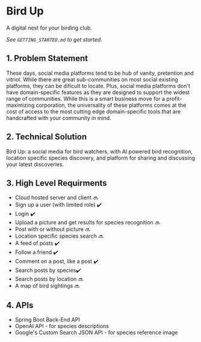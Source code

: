 # Bird Up
A digital nest for your birding club.

_See `GETTING_STARTED.md` to get started._

## 1. Problem Statement
These days, social media platforms tend to be hub of vanity, pretention and vitriol. While there are great sub-communities on most social existing platforms, they can be dificult to locate. Plus, social media platforms don't have domain-specific features as they are designed to support the widest range of communities. While this is a smart business move for a profit-maximizing corporation, the universality of these platforms comes at the cost of access to the most cutting edge domain-specific tools that are handcrafted with your community in mind.

## 2. Technical Solution
Bird Up: a social media for bird watchers, with AI powered bird recognition, location specific species discovery, and platform for sharing and discussing your latest discoveries.


## 3. High Level Requirments
* Cloud hosted server and client 🔜
* Sign up a user (with limited role) ✔️
* Login ✔️
* Upload a picture and get results for species recognition 🔜
* Post with or without picture 🔜
* Location specific species search 🔜
* A feed of posts ✔️
* Follow a friend ✔️
* Comment on a post, like a post ✔️
* Search posts by species✔️
* Search posts by location 🔜
* A map of bird sightings 🔜

## 4. APIs
* Spring Boot Back-End API
* OpenAI API - for species descriptions
* Google's Custom Search JSON API - for species reference image
